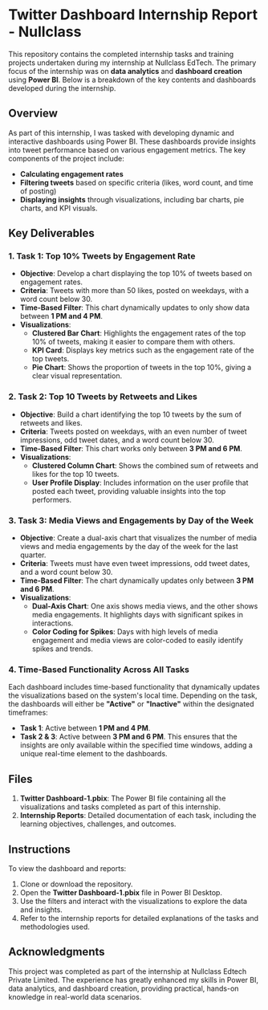 # Twitter Dashboard Internship Report - Nullclass

This repository contains the completed internship tasks and training projects undertaken during my internship at Nullclass EdTech. The primary focus of the internship was on **data analytics** and **dashboard creation** using **Power BI**. Below is a breakdown of the key contents and dashboards developed during the internship.

## Overview

As part of this internship, I was tasked with developing dynamic and interactive dashboards using Power BI. These dashboards provide insights into tweet performance based on various engagement metrics. The key components of the project include:

- **Calculating engagement rates**
- **Filtering tweets** based on specific criteria (likes, word count, and time of posting)
- **Displaying insights** through visualizations, including bar charts, pie charts, and KPI visuals.

## Key Deliverables

### 1. **Task 1: Top 10% Tweets by Engagement Rate**
- **Objective**: Develop a chart displaying the top 10% of tweets based on engagement rates.
- **Criteria**: Tweets with more than 50 likes, posted on weekdays, with a word count below 30.
- **Time-Based Filter**: This chart dynamically updates to only show data between **1 PM and 4 PM**.
- **Visualizations**:
  - **Clustered Bar Chart**: Highlights the engagement rates of the top 10% of tweets, making it easier to compare them with others.
  - **KPI Card**: Displays key metrics such as the engagement rate of the top tweets.
  - **Pie Chart**: Shows the proportion of tweets in the top 10%, giving a clear visual representation.

### 2. **Task 2: Top 10 Tweets by Retweets and Likes**
- **Objective**: Build a chart identifying the top 10 tweets by the sum of retweets and likes.
- **Criteria**: Tweets posted on weekdays, with an even number of tweet impressions, odd tweet dates, and a word count below 30.
- **Time-Based Filter**: This chart works only between **3 PM and 6 PM**.
- **Visualizations**:
  - **Clustered Column Chart**: Shows the combined sum of retweets and likes for the top 10 tweets.
  - **User Profile Display**: Includes information on the user profile that posted each tweet, providing valuable insights into the top performers.

### 3. **Task 3: Media Views and Engagements by Day of the Week**
- **Objective**: Create a dual-axis chart that visualizes the number of media views and media engagements by the day of the week for the last quarter.
- **Criteria**: Tweets must have even tweet impressions, odd tweet dates, and a word count below 30.
- **Time-Based Filter**: The chart dynamically updates only between **3 PM and 6 PM**.
- **Visualizations**:
  - **Dual-Axis Chart**: One axis shows media views, and the other shows media engagements. It highlights days with significant spikes in interactions.
  - **Color Coding for Spikes**: Days with high levels of media engagement and media views are color-coded to easily identify spikes and trends.

### 4. **Time-Based Functionality Across All Tasks**
Each dashboard includes time-based functionality that dynamically updates the visualizations based on the system's local time. Depending on the task, the dashboards will either be **"Active"** or **"Inactive"** within the designated timeframes:
- **Task 1**: Active between **1 PM and 4 PM**.
- **Task 2 & 3**: Active between **3 PM and 6 PM**.
This ensures that the insights are only available within the specified time windows, adding a unique real-time element to the dashboards.

## Files

1. **Twitter Dashboard-1.pbix**: The Power BI file containing all the visualizations and tasks completed as part of this internship.
2. **Internship Reports**: Detailed documentation of each task, including the learning objectives, challenges, and outcomes.

## Instructions

To view the dashboard and reports:
1. Clone or download the repository.
2. Open the **Twitter Dashboard-1.pbix** file in Power BI Desktop.
3. Use the filters and interact with the visualizations to explore the data and insights.
4. Refer to the internship reports for detailed explanations of the tasks and methodologies used.

## Acknowledgments

This project was completed as part of the internship at Nullclass Edtech Private Limited. The experience has greatly enhanced my skills in Power BI, data analytics, and dashboard creation, providing practical, hands-on knowledge in real-world data scenarios.
